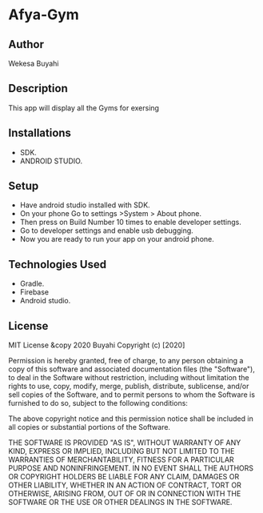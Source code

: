 # Afya-Gym
## Author
Wekesa Buyahi

## Description
This app will display all the Gyms for exersing


## Installations
* SDK.
* ANDROID STUDIO.



## Setup
* Have android studio installed with SDK.
* On your phone  Go to settings >System > About phone.
* Then press on Build Number 10 times to enable developer settings.
* Go to developer settings and enable usb debugging.
* Now you are ready to run your app on your android phone.




## Technologies Used
* Gradle.
* Firebase
* Android studio.




## License
MIT License &copy 2020 Buyahi
Copyright (c) [2020]

Permission is hereby granted, free of charge, to any person obtaining a copy of this software and associated documentation files (the "Software"), to deal in the Software without restriction, including without limitation the rights to use, copy, modify, merge, publish, distribute, sublicense, and/or sell copies of the Software, and to permit persons to whom the Software is furnished to do so, subject to the following conditions:

The above copyright notice and this permission notice shall be included in all copies or substantial portions of the Software.

THE SOFTWARE IS PROVIDED "AS IS", WITHOUT WARRANTY OF ANY KIND, EXPRESS OR IMPLIED, INCLUDING BUT NOT LIMITED TO THE WARRANTIES OF MERCHANTABILITY, FITNESS FOR A PARTICULAR PURPOSE AND NONINFRINGEMENT. IN NO EVENT SHALL THE AUTHORS OR COPYRIGHT HOLDERS BE LIABLE FOR ANY CLAIM, DAMAGES OR OTHER LIABILITY, WHETHER IN AN ACTION OF CONTRACT, TORT OR OTHERWISE, ARISING FROM, OUT OF OR IN CONNECTION WITH THE SOFTWARE OR THE USE OR OTHER DEALINGS IN THE SOFTWARE.
